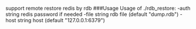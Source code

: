 support remote restore redis by rdb 
###Usage
Usage of ./rdb_restore:
  -auth string
        redis password if needed
  -file string
        rdb file (default "dump.rdb")
  -host string
        host (default "127.0.0.1:6379")
